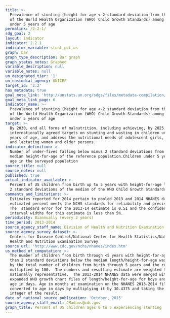 ```yaml
---
title: >-
  Prevalence of stunting (height for age <-2 standard deviation from the median
  of the World Health Organization (WHO) Child Growth Standards) among children
  under 5 years of age
permalink: /2-2-1/
sdg_goal: 2
layout: indicator
indicator: 2.2.1
indicator_variable: stunt_pct_us
graph: bar
graph_type_description: Bar graph
graph_status_notes: Graphed
variable_description: null
variable_notes: null
un_designated_tier: '1'
un_custodial_agency: UNICEF
target_id: '2.2'
has_metadata: true
goal_meta_link: 'http://unstats.un.org/sdgs/files/metadata-compilation/Metadata-Goal-2.pdf'
goal_meta_link_page: 6
indicator_name: >-
  Prevalence of stunting (height for age <-2 standard deviation from the median
  of the World Health Organization (WHO) Child Growth Standards) among children
  under 5 years of age
target: >-
  By 2030, end all forms of malnutrition, including achieving, by 2025, the
  internationally agreed targets on stunting and wasting in children under 5
  years of age, and address the nutritional needs of adolescent girls, pregnant
  and lactating women and older persons.
indicator_definition: >-
  Number of under-fives falling below minus 2 standard deviations from the
  median height-for-age of the reference population.Children under 5 years of
  age in the surveyed population
source_title: null
source_notes: null
published: true
actual_indicator_available: >-
  Percent of US children from birth up to 5 years with height-for-age less than
  2 standard deviations of the median of the WHO Child Growth Standards.
comments_and_limitations: >-
  Estimates reported for 2014 pertain to pooled 2013 and 2014 NHANES data. The
  estimated percent meets the NCHS standards for reliability and precision. 
  The  standard error for the 2013-14 estimate is 0.51 and the confidence
  interval widths for this estimate is less than 5%.
periodicity: Biannually (every 2 years)
time_period: 2013-2014
source_agency_staff_name: Division of Health and Nutrition Examination Survey
source_agency_survey_dataset: >-
  Centers for Disease Control/National Center for Health Statistics/National
  Health and Nutrition Examination Survey
source_url: 'http://www.cdc.gov/nchs/nhanes/index.htm'
us_method_of_computation: >-
  The number of children from birth through <5 years with height-for-age more
  than 2 standard deviations below the median length/height-for-age was divided
  by the total number of children from birth through 5 years and the result was
  multiplied by 100.  The numbers and resulting estimate are weighted to be
  nationally representative.  The 2013-2014 NHANES data were merged with the
  expanded WHO growth chart files of length/height-for-age for boys and girls by
  age in days. Age in months at examination on the NHANES 2013-2014 file was
  converted to age in days by multiplying it by 30.4375 and taking the largest
  integer of the result.
date_of_national_source_publication: 'October, 2015'
source_agency_staff_email: JMadans@cdc.gov
graph_title: Percent of US children ages 0 to 5 experiencing stunting
---
```

